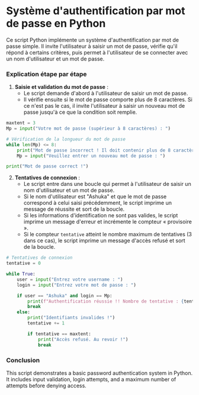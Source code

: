  # Système d'authentification par mot de passe en Python

Ce script Python implémente un système d'authentification par mot de passe simple. Il invite l'utilisateur à saisir un mot de passe, vérifie qu'il répond à certains critères, puis permet à l'utilisateur de se connecter avec un nom d'utilisateur et un mot de passe.

### Explication étape par étape

1. **Saisie et validation du mot de passe** :
    - Le script demande d'abord à l'utilisateur de saisir un mot de passe.
    - Il vérifie ensuite si le mot de passe comporte plus de 8 caractères. Si ce n'est pas le cas, il invite l'utilisateur à saisir un nouveau mot de passe jusqu'à ce que la condition soit remplie.

```python
maxtent = 3
Mp = input("Votre mot de passe (supérieur à 8 caractères) : ")

# Vérification de la longueur du mot de passe
while len(Mp) <= 8:
    print("Mot de passe incorrect ! Il doit contenir plus de 8 caractères.")
    Mp = input("Veuillez entrer un nouveau mot de passe : ")

print("Mot de passe correct !")
```

2. **Tentatives de connexion** :
    - Le script entre dans une boucle qui permet à l'utilisateur de saisir un nom d'utilisateur et un mot de passe.
    - Si le nom d'utilisateur est "Ashuka" et que le mot de passe correspond à celui saisi précédemment, le script imprime un message de réussite et sort de la boucle.
    - Si les informations d'identification ne sont pas valides, le script imprime un message d'erreur et incrémente le compteur « provisoire ».
    - Si le compteur `tentative` atteint le nombre maximum de tentatives (3 dans ce cas), le script imprime un message d'accès refusé et sort de la boucle.

```python
# Tentatives de connexion
tentative = 0

while True:
    user = input("Entrez votre username : ")
    login = input("Entrez votre mot de passe : ")

    if user == "Ashuka" and login == Mp:
        print(f"Authentification réussie !! Nombre de tentative : {tentative}")
        break
    else:
        print("Identifiants invalides !")
        tentative += 1

        if tentative == maxtent:
            print("Accès refusé. Au revoir !")
            break
```

### Conclusion

This script demonstrates a basic password authentication system in Python. It includes input validation, login attempts, and a maximum number of attempts before denying access.

